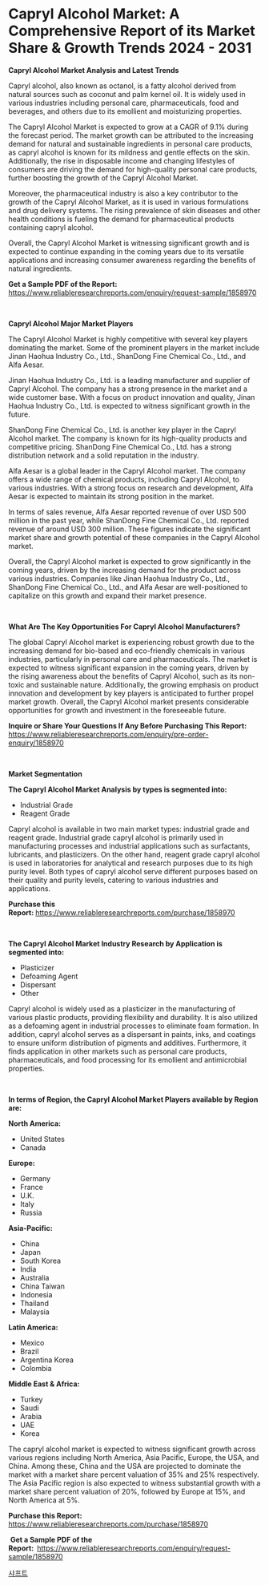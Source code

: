 <p><h1>Capryl Alcohol Market: A Comprehensive Report of its Market Share & Growth Trends 2024 - 2031</h1></p><p><strong>Capryl Alcohol Market Analysis and Latest Trends</strong></p>
<p><p>Capryl alcohol, also known as octanol, is a fatty alcohol derived from natural sources such as coconut and palm kernel oil. It is widely used in various industries including personal care, pharmaceuticals, food and beverages, and others due to its emollient and moisturizing properties.</p><p>The Capryl Alcohol Market is expected to grow at a CAGR of 9.1% during the forecast period. The market growth can be attributed to the increasing demand for natural and sustainable ingredients in personal care products, as capryl alcohol is known for its mildness and gentle effects on the skin. Additionally, the rise in disposable income and changing lifestyles of consumers are driving the demand for high-quality personal care products, further boosting the growth of the Capryl Alcohol Market.</p><p>Moreover, the pharmaceutical industry is also a key contributor to the growth of the Capryl Alcohol Market, as it is used in various formulations and drug delivery systems. The rising prevalence of skin diseases and other health conditions is fueling the demand for pharmaceutical products containing capryl alcohol.</p><p>Overall, the Capryl Alcohol Market is witnessing significant growth and is expected to continue expanding in the coming years due to its versatile applications and increasing consumer awareness regarding the benefits of natural ingredients.</p></p>
<p><strong>Get a Sample PDF of the Report:&nbsp;</strong> <a href="https://www.reliableresearchreports.com/enquiry/request-sample/1858970">https://www.reliableresearchreports.com/enquiry/request-sample/1858970</a></p>
<p>&nbsp;</p>
<p><strong>Capryl Alcohol Major Market Players</strong></p>
<p><p>The Capryl Alcohol Market is highly competitive with several key players dominating the market. Some of the prominent players in the market include Jinan Haohua Industry Co., Ltd., ShanDong Fine Chemical Co., Ltd., and Alfa Aesar.</p><p>Jinan Haohua Industry Co., Ltd. is a leading manufacturer and supplier of Capryl Alcohol. The company has a strong presence in the market and a wide customer base. With a focus on product innovation and quality, Jinan Haohua Industry Co., Ltd. is expected to witness significant growth in the future.</p><p>ShanDong Fine Chemical Co., Ltd. is another key player in the Capryl Alcohol market. The company is known for its high-quality products and competitive pricing. ShanDong Fine Chemical Co., Ltd. has a strong distribution network and a solid reputation in the industry.</p><p>Alfa Aesar is a global leader in the Capryl Alcohol market. The company offers a wide range of chemical products, including Capryl Alcohol, to various industries. With a strong focus on research and development, Alfa Aesar is expected to maintain its strong position in the market.</p><p>In terms of sales revenue, Alfa Aesar reported revenue of over USD 500 million in the past year, while ShanDong Fine Chemical Co., Ltd. reported revenue of around USD 300 million. These figures indicate the significant market share and growth potential of these companies in the Capryl Alcohol market.</p><p>Overall, the Capryl Alcohol market is expected to grow significantly in the coming years, driven by the increasing demand for the product across various industries. Companies like Jinan Haohua Industry Co., Ltd., ShanDong Fine Chemical Co., Ltd., and Alfa Aesar are well-positioned to capitalize on this growth and expand their market presence.</p></p>
<p>&nbsp;</p>
<p><strong>What Are The Key Opportunities For Capryl Alcohol Manufacturers?</strong></p>
<p><p>The global Capryl Alcohol market is experiencing robust growth due to the increasing demand for bio-based and eco-friendly chemicals in various industries, particularly in personal care and pharmaceuticals. The market is expected to witness significant expansion in the coming years, driven by the rising awareness about the benefits of Capryl Alcohol, such as its non-toxic and sustainable nature. Additionally, the growing emphasis on product innovation and development by key players is anticipated to further propel market growth. Overall, the Capryl Alcohol market presents considerable opportunities for growth and investment in the foreseeable future.</p></p>
<p><strong>Inquire or Share Your Questions If Any Before Purchasing This Report:</strong> <a href="https://www.reliableresearchreports.com/enquiry/pre-order-enquiry/1858970">https://www.reliableresearchreports.com/enquiry/pre-order-enquiry/1858970</a></p>
<p>&nbsp;</p>
<p><strong>Market Segmentation</strong></p>
<p><strong>The Capryl Alcohol Market Analysis by types is segmented into:</strong></p>
<p><ul><li>Industrial Grade</li><li>Reagent Grade</li></ul></p>
<p><p>Capryl alcohol is available in two main market types: industrial grade and reagent grade. Industrial grade capryl alcohol is primarily used in manufacturing processes and industrial applications such as surfactants, lubricants, and plasticizers. On the other hand, reagent grade capryl alcohol is used in laboratories for analytical and research purposes due to its high purity level. Both types of capryl alcohol serve different purposes based on their quality and purity levels, catering to various industries and applications.</p></p>
<p><strong>Purchase this Report:&nbsp;</strong><a href="https://www.reliableresearchreports.com/purchase/1858970">https://www.reliableresearchreports.com/purchase/1858970</a></p>
<p>&nbsp;</p>
<p><strong>The Capryl Alcohol Market Industry Research by Application is segmented into:</strong></p>
<p><ul><li>Plasticizer</li><li>Defoaming Agent</li><li>Dispersant</li><li>Other</li></ul></p>
<p><p>Capryl alcohol is widely used as a plasticizer in the manufacturing of various plastic products, providing flexibility and durability. It is also utilized as a defoaming agent in industrial processes to eliminate foam formation. In addition, capryl alcohol serves as a dispersant in paints, inks, and coatings to ensure uniform distribution of pigments and additives. Furthermore, it finds application in other markets such as personal care products, pharmaceuticals, and food processing for its emollient and antimicrobial properties.</p></p>
<p>&nbsp;</p>
<p><strong>In terms of Region, the Capryl Alcohol Market Players available by Region are:</strong></p>
<p>
    <p> <strong> North America: </strong>
        <ul>
            <li>United States</li>
            <li>Canada</li>
        </ul>
        </p> 
    <p> <strong> Europe: </strong>
        <ul>
            <li>Germany</li>
            <li>France</li>
            <li>U.K.</li>
            <li>Italy</li>
            <li>Russia</li>
        </ul>
        </p> 
    <p> <strong> Asia-Pacific: </strong>
        <ul>
            <li>China</li>
            <li>Japan</li>
            <li>South Korea</li>
            <li>India</li>
            <li>Australia</li>
            <li>China Taiwan</li>
            <li>Indonesia</li>
            <li>Thailand</li>
            <li>Malaysia</li>
        </ul>
        </p> 
    <p> <strong> Latin America: </strong>
        <ul>
            <li>Mexico</li>
            <li>Brazil</li>
            <li>Argentina Korea</li>
            <li>Colombia</li>
        </ul>
        </p> 
    <p> <strong> Middle East & Africa: </strong>
        <ul>
            <li>Turkey</li>
            <li>Saudi</li>
            <li>Arabia</li>
            <li>UAE</li>
            <li>Korea</li>
        </ul>
    </p>
    </p>
<p><p>The capryl alcohol market is expected to witness significant growth across various regions including North America, Asia Pacific, Europe, the USA, and China. Among these, China and the USA are projected to dominate the market with a market share percent valuation of 35% and 25% respectively. The Asia Pacific region is also expected to witness substantial growth with a market share percent valuation of 20%, followed by Europe at 15%, and North America at 5%.</p></p>
<p><strong>Purchase this Report: </strong><a href="https://www.reliableresearchreports.com/purchase/1858970">https://www.reliableresearchreports.com/purchase/1858970</a></p>
<p>&nbsp;<strong>Get a Sample PDF of the Report:&nbsp;&nbsp;</strong><a href="https://www.reliableresearchreports.com/enquiry/request-sample/1858970">https://www.reliableresearchreports.com/enquiry/request-sample/1858970</a></p>
<p><strong></strong></p>
<p><p><a href="https://github.com/plelbej847484502/Market-Research-Report-List-1/blob/main/3504412192126.md">샤프트</a></p></p>
